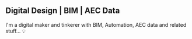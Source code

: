 ## Digital Design | BIM | AEC Data

I'm a digital maker and tinkerer with BIM, Automation, AEC data and related stuff... :bulb:
